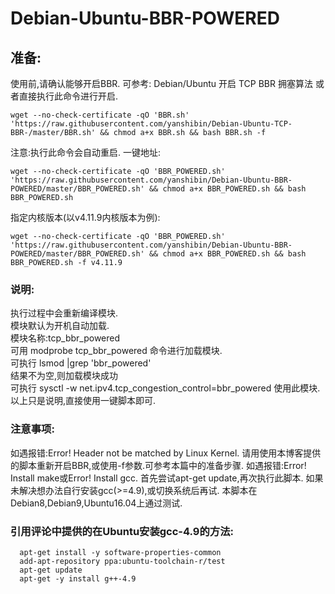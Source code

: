 # Debian-Ubuntu-BBR-POWERED
## 准备:
使用前,请确认能够开启BBR.
可参考: Debian/Ubuntu 开启 TCP BBR 拥塞算法
或者直接执行此命令进行开启.

```
wget --no-check-certificate -qO 'BBR.sh' 'https://raw.githubusercontent.com/yanshibin/Debian-Ubuntu-TCP-BBR-/master/BBR.sh' && chmod a+x BBR.sh && bash BBR.sh -f
```
注意:执行此命令会自动重启.
一键地址:
```
wget --no-check-certificate -qO 'BBR_POWERED.sh' 'https://raw.githubusercontent.com/yanshibin/Debian-Ubuntu-BBR-POWERED/master/BBR_POWERED.sh' && chmod a+x BBR_POWERED.sh && bash BBR_POWERED.sh
```
指定内核版本(以v4.11.9内核版本为例):
```
wget --no-check-certificate -qO 'BBR_POWERED.sh' 'https://raw.githubusercontent.com/yanshibin/Debian-Ubuntu-BBR-POWERED/master/BBR_POWERED.sh' && chmod a+x BBR_POWERED.sh && bash BBR_POWERED.sh -f v4.11.9
```
### 说明:
  执行过程中会重新编译模块.  
  模块默认为开机自动加载.  
  模块名称:tcp_bbr_powered  
  可用 modprobe tcp_bbr_powered 命令进行加载模块.  
  可执行 lsmod |grep 'bbr_powered'   
  结果不为空,则加载模块成功  
  可执行 sysctl -w net.ipv4.tcp_congestion_control=bbr_powered 使用此模块.  
  以上只是说明,直接使用一键脚本即可.  
### 注意事项:
  如遇报错:Error! Header not be matched by Linux Kernel.
  请用使用本博客提供的脚本重新开启BBR,或使用-f参数.可参考本篇中的准备步骤.
  如遇报错:Error! Install make或Error! Install gcc.
  首先尝试apt-get update,再次执行此脚本.
  如果未解决想办法自行安装gcc(>=4.9),或切换系统后再试.
  本脚本在Debian8,Debian9,Ubuntu16.04上通过测试.
### 引用评论中提供的在Ubuntu安装gcc-4.9的方法:
```
  apt-get install -y software-properties-common
  add-apt-repository ppa:ubuntu-toolchain-r/test
  apt-get update
  apt-get -y install g++-4.9
```
